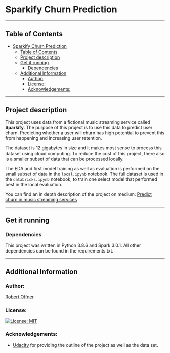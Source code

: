 # Sparkify Churn Prediction


---
## Table of Contents
- [Sparkify Churn Prediction](#sparkify-churn-prediction)
  - [Table of Contents](#table-of-contents)
  - [Project description](#project-description)
  - [Get it running](#get-it-running)
    - [Dependencies](#dependencies)
  - [Additional Information](#additional-information)
    - [Author:](#author)
    - [License:](#license)
    - [Acknowledgements:](#acknowledgements)

---

## Project description
This project uses data from a fictional music streaming service called **Sparkify**. The purpose of this project is to use this data to predict user churn. Predicting whether a user will churn has high potential to prevent this from happening and increasing user retention. 

The dataset is 12 gigabytes in size and it makes most sense to process this dataset using cloud computing. To reduce the cost of this project, there also is a smaller subset of data that can be processed locally. 

The EDA and first model training as well as evaluation is performed on the small subset of data in the `local.ipynb` notebook. The full dataset is used in the `databricks.ipynb` notebook, to train one select model that performed best in the local evaluation.

You can find an in depth description of the project on medium: [Predict churn in music streaming services](https://medium.com/p/700791a590fc)

---

## Get it running
### Dependencies
This project was written in Python 3.8.6 and Spark 3.0.1. 
All other dependencies can be found in the requirements.txt.

---
## Additional Information
### Author: 
[Robert Offner](https://github.com/Gitznik)

### License: 
[![License: MIT](https://img.shields.io/badge/License-MIT-yellow.svg)](https://opensource.org/licenses/MIT)

### Acknowledgements:
* [Udacity](https://www.udacity.com/) for providing the outline of the project as well as the data set.
